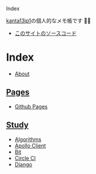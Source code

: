 Index

[kanta13jp1](https://kanta13jp1.github.io/)の個人的なメモ帳です ✍🏻

- [このサイトのソースコード](https://github.com/kanta13jp1/kanta13jp1.github.io)

# Index
- [About](./about)

## [Pages](./pages)
- [Github Pages](./pages/githubpages)

## [Study](./study)
- [Algorithms](./study/algorithms)
- [Apollo Client](./study/apollo-client)
- [Bit](./study/bit)
- [Circle CI](./study/circleci)
- [Django](./study/django)
